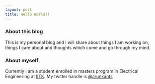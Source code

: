 ```yaml
---
layout: post
title: Hello World!!
---
```

### About this blog
This is my personal blog and I will share about things I am working on, things I care about and thoughts which come and go through my mind.

### About myself
Currently I am a student enrolled in masters program in Electrical Engineering at [IITK](http://www.iitk.ac.in). My twitter handle is [@arunkants](https://twitter/arunkants)

